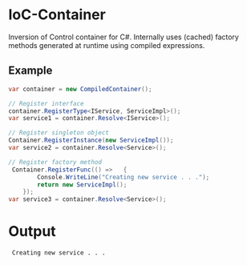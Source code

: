 # IoC-Container

Inversion of Control container for C#. Internally uses (cached) factory methods generated at runtime using compiled expressions.

## Example
```csharp
var container = new CompiledContainer();

// Register interface
container.RegisterType<IService, ServiceImpl>();
var service1 = container.Resolve<IService>();

// Register singleton object
Container.RegisterInstance(new ServiceImpl());
var service2 = container.Resolve<Service>();

// Register factory method
 Container.RegisterFunc(() =>   {
        Console.WriteLine("Creating new service . . .");
        return new ServiceImpl();
    });
var service3 = container.Resolve<Service>();
```

# Output

```
 Creating new service . . .
```
